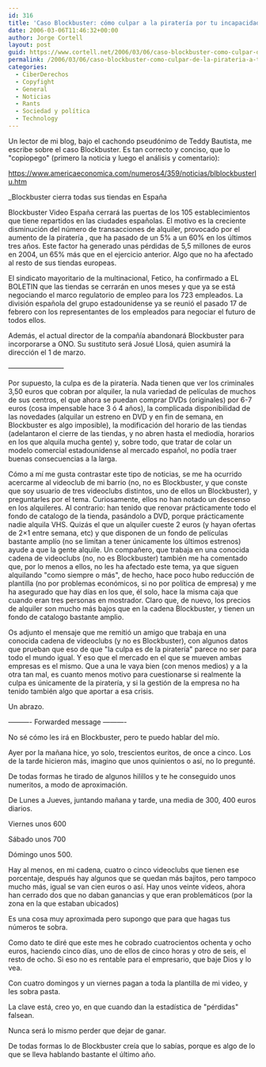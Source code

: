 ```yaml
---
id: 316
title: 'Caso Blockbuster: cómo culpar a la piraterí­a por tu incapacidad empresarial'
date: 2006-03-06T11:46:32+00:00
author: Jorge Cortell
layout: post
guid: https://www.cortell.net/2006/03/06/caso-blockbuster-como-culpar-de-la-pirateria-a-tu-incapacidad-empresarial/
permalink: /2006/03/06/caso-blockbuster-como-culpar-de-la-pirateria-a-tu-incapacidad-empresarial/
categories:
  - CiberDerechos
  - Copyfight
  - General
  - Noticias
  - Rants
  - Sociedad y polí­tica
  - Technology
---
```

Un lector de mi blog, bajo el cachondo pseudónimo de Teddy Bautista, me escribe sobre el caso Blockbuster. Es tan correcto y conciso, que lo "copiopego" (primero la noticia y luego el análisis y comentario):

https://www.americaeconomica.com/numeros4/359/noticias/blblockbusterlu.htm

_Blockbuster cierra todas sus tiendas en España</p> 

Blockbuster Video España cerrará las puertas de los 105 establecimientos que tiene repartidos en las ciudades españolas. El motivo es la creciente disminución del número de transacciones de alquiler, provocado por el aumento de la piraterí­a , que ha pasado de un 5% a un 60% en los últimos tres años. Este factor ha generado unas pérdidas de 5,5 millones de euros en 2004, un 65% más que en el ejercicio anterior. Algo que no ha afectado al resto de sus tiendas europeas.

El sindicato mayoritario de la multinacional, Fetico, ha confirmado a EL BOLETIN que las tiendas se cerrarán en unos meses y que ya se está negociando el marco regulatorio de empleo para los 723 empleados. La división española del grupo estadounidense ya se reunió el pasado 17 de febrero con los representantes de los empleados para negociar el futuro de todos ellos.

Además, el actual director de la compañí­a abandonará Blockbuster para incorporarse a ONO. Su sustituto será Josué Llosá, quien asumirá la dirección el 1 de marzo.</em>

————————

Por supuesto, la culpa es de la piraterí­a. Nada tienen que ver los criminales 3,50 euros que cobran por alquiler, la nula variedad de pelí­culas de muchos de sus centros, el que ahora se puedan comprar DVDs (originales) por 6-7 euros (cosa impensable hace 3 ó 4 años), la complicada disponibilidad de las novedades (alquilar un estreno en DVD y en fin de semana, en Blockbuster es algo imposible), la modificación del horario de las tiendas (adelantaron el cierre de las tiendas, y no abren hasta el mediodí­a, horarios en los que alquila mucha gente) y, sobre todo, que tratar de colar un modelo comercial estadounidense al mercado español, no podí­a traer buenas consecuencias a la larga.

Cómo a mí­ me gusta contrastar este tipo de noticias, se me ha ocurrido acercarme al videoclub de mi barrio (no, no es Blockbuster, y que conste que soy usuario de tres videoclubs distintos, uno de ellos un Blockbuster), y preguntarles por el tema. Curiosamente, ellos no han notado un descenso en los alquileres. Al contrario: han tenido que renovar prácticamente todo el fondo de catalogo de la tienda, pasándolo a DVD, porque prácticamente nadie alquila VHS. Quizás el que un alquiler cueste 2 euros (y hayan ofertas de 2×1 entre semana, etc) y que disponen de un fondo de pelí­culas bastante amplí­o (no se limitan a tener únicamente los últimos estrenos) ayude a que la gente alquile. Un compañero, que trabaja en una conocida cadena de videoclubs (no, no es Blockbuster) también me ha comentado que, por lo menos a ellos, no les ha afectado este tema, ya que siguen alquilando "como siempre o más", de hecho, hace poco hubo reducción de plantilla (no por problemas económicos, si no por polí­tica de empresa) y me ha asegurado que hay dí­as en los que, él solo, hace la misma caja que cuando eran tres personas en mostrador. Claro que, de nuevo, los precios de alquiler son mucho más bajos que en la cadena Blockbuster, y tienen un fondo de catalogo bastante amplio.

Os adjunto el mensaje que me remitió un amigo que trabaja en una conocida cadena de videoclubs (y no es Blockbuster), con algunos datos que prueban que eso de que "la culpa es de la piraterí­a" parece no ser para todo el mundo igual. Y eso que el mercado en el que se mueven ambas empresas es el mismo. Que a una le vaya bien (con menos medios) y a la otra tan mal, es cuanto menos motivo para cuestionarse si realmente la culpa es únicamente de la piraterí­a, y si la gestión de la empresa no ha tenido también algo que aportar a esa crisis.

Un abrazo.

———- Forwarded message ———-
  
No sé cómo les irá en Blockbuster, pero te puedo hablar del mí­o.

Ayer por la mañana hice, yo solo, trescientos euritos, de once a cinco. Los de la tarde hicieron más, imagino que unos quinientos o así­, no lo pregunté.

De todas formas he tirado de algunos hilillos y te he conseguido unos numeritos, a modo de aproximación.

De Lunes a Jueves, juntando mañana y tarde, una media de 300, 400 euros diarios.
   
Viernes unos 600
   
Sábado unos 700
   
Dómingo unos 500.

Hay al menos, en mi cadena, cuatro o cinco videoclubs que tienen ese porcentaje, después hay algunos que se quedan más bajitos, pero tampoco mucho más, igual se van cien euros o así­. Hay unos veinte videos, ahora han cerrado dos que no daban ganancias y que eran problemáticos (por la zona en la que estaban ubicados)

Es una cosa muy aproximada pero supongo que para que hagas tus números te sobra.

Como dato te diré que este mes he cobrado cuatrocientos ochenta y ocho euros, haciendo cinco dí­as, uno de ellos de cinco horas y otro de seis, el resto de ocho. Si eso no es rentable para el empresario, que baje Dios y lo vea.

Con cuatro domingos y un viernes pagan a toda la plantilla de mi video, y les sobra pasta.

La clave está, creo yo, en que cuando dan la estadí­stica de "pérdidas" falsean.
   
Nunca será lo mismo perder que dejar de ganar.

De todas formas lo de Blockbuster creí­a que lo sabí­as, porque es algo de lo que se lleva hablando bastante el último año.